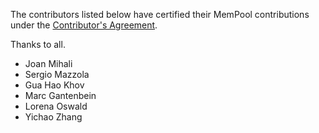 The contributors listed below have certified their MemPool contributions
under the [Contributor's Agreement](https://iis-seafile.ee.ethz.ch/f/80e8166d2e).

Thanks to all.

* Joan Mihali
* Sergio Mazzola
* Gua Hao Khov
* Marc Gantenbein
* Lorena Oswald
* Yichao Zhang
